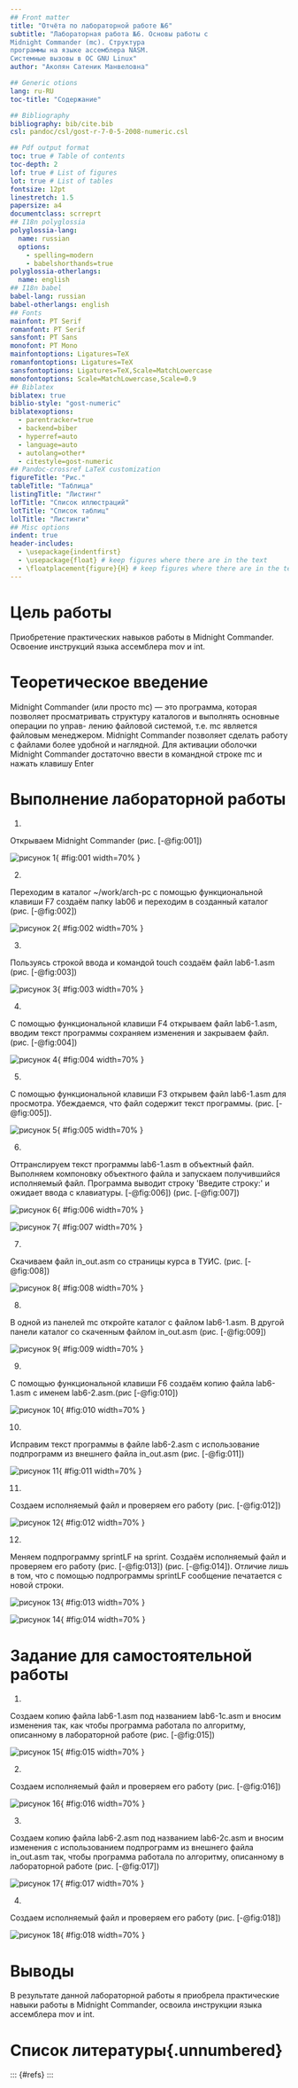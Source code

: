 ```yaml
---
## Front matter
title: "Отчёта по лабораторной работе №6"
subtitle: "Лабораторная работа №6. Основы работы с
Midnight Commander (mc). Структура
программы на языке ассемблера NASM.
Системные вызовы в ОС GNU Linux"
author: "Акопян Сатеник Манвеловна"

## Generic otions
lang: ru-RU
toc-title: "Содержание"

## Bibliography
bibliography: bib/cite.bib
csl: pandoc/csl/gost-r-7-0-5-2008-numeric.csl

## Pdf output format
toc: true # Table of contents
toc-depth: 2
lof: true # List of figures
lot: true # List of tables
fontsize: 12pt
linestretch: 1.5
papersize: a4
documentclass: scrreprt
## I18n polyglossia
polyglossia-lang:
  name: russian
  options:
	- spelling=modern
	- babelshorthands=true
polyglossia-otherlangs:
  name: english
## I18n babel
babel-lang: russian
babel-otherlangs: english
## Fonts
mainfont: PT Serif
romanfont: PT Serif
sansfont: PT Sans
monofont: PT Mono
mainfontoptions: Ligatures=TeX
romanfontoptions: Ligatures=TeX
sansfontoptions: Ligatures=TeX,Scale=MatchLowercase
monofontoptions: Scale=MatchLowercase,Scale=0.9
## Biblatex
biblatex: true
biblio-style: "gost-numeric"
biblatexoptions:
  - parentracker=true
  - backend=biber
  - hyperref=auto
  - language=auto
  - autolang=other*
  - citestyle=gost-numeric
## Pandoc-crossref LaTeX customization
figureTitle: "Рис."
tableTitle: "Таблица"
listingTitle: "Листинг"
lofTitle: "Список иллюстраций"
lotTitle: "Список таблиц"
lolTitle: "Листинги"
## Misc options
indent: true
header-includes:
  - \usepackage{indentfirst}
  - \usepackage{float} # keep figures where there are in the text
  - \floatplacement{figure}{H} # keep figures where there are in the text
---
```


# Цель работы

Приобретение практических навыков работы в Midnight Commander. Освоение
инструкций языка ассемблера mov и int.

# Теоретическое введение

Midnight Commander (или просто mc) — это программа, которая позволяет
просматривать структуру каталогов и выполнять основные операции по управ-
лению файловой системой, т.е. mc является файловым менеджером. Midnight
Commander позволяет сделать работу с файлами более удобной и наглядной.
Для активации оболочки Midnight Commander достаточно ввести в командной
строке mc и нажать клавишу Enter

# Выполнение лабораторной работы

1.
Открываем Midnight Commander (рис. [-@fig:001])

![рисунок 1](image/ЛР6-рис1.png){ #fig:001 width=70% }

2.
Переходим в каталог ~/work/arch-pc с помощью функциональной клавиши F7 создаём папку lab06 и переходим в созданный каталог (рис. [-@fig:002])

![рисунок 2](image/ЛР6-рис2.png){ #fig:002 width=70% }

3.
Пользуясь строкой ввода и командой touch создаём файл lab6-1.asm (рис. [-@fig:003])

![рисунок 3](image/ЛР6-рис3.png){ #fig:003 width=70% }

4.
С помощью функциональной клавиши F4 открываем файл lab6-1.asm, вводим текст программы сохраняем изменения и закрываем файл. (рис. [-@fig:004])

![рисунок 4](image/ЛР6-рис4.png){ #fig:004 width=70% }

5.
С помощью функциональной клавиши F3 открывем файл lab6-1.asm для просмотра. Убеждаемся, что файл содержит текст программы. (рис. [-@fig:005]). 

![рисунок 5](image/ЛР6-рис5.png){ #fig:005 width=70% }

6.
Оттранслируем текст программы lab6-1.asm в объектный файл. Выполняем компоновку объектного файла и запускаем получившийся исполняемый файл. Программа выводит строку 'Введите строку:' и ожидает ввода с
клавиатуры. [-@fig:006]) (рис. [-@fig:007])

![рисунок 6](image/ЛР6-рис6.png){ #fig:006 width=70% }

![рисунок 7](image/ЛР6-рис7.png){ #fig:007 width=70% }

7.
Скачиваем файл in_out.asm со страницы курса в ТУИС. (рис. [-@fig:008])

![рисунок 8](image/ЛР6-рис8.png){ #fig:008 width=70% }

8.
В одной из панелей mc откройте каталог с файлом lab6-1.asm. В другой панели каталог со скаченным файлом in_out.asm (рис. [-@fig:009])

![рисунок 9](image/ЛР6-рис9.png){ #fig:009 width=70% }

9.
С помощью функциональной клавиши F6 создаём копию файла lab6-1.asm с именем lab6-2.asm.(рис [-@fig:010])

![рисунок 10](image/ЛР6-рис10.png){ #fig:010 width=70% }

10.
Исправим текст программы в файле lab6-2.asm с использование подпрограмм из внешнего файла in_out.asm (рис. [-@fig:011])

![рисунок 11](image/ЛР6-рис11.png){ #fig:011 width=70% }

11.
Создаем исполняемый файл и проверяем его работу (рис. [-@fig:012]) 

![рисунок 12](image/ЛР6-рис12.png){ #fig:012 width=70% }

12.
Меняем подпрограмму sprintLF на sprint. Создаём исполняемый файл и проверяем его работу (рис. [-@fig:013]) (рис. [-@fig:014]). Отличие лишь в том, что с помощью подпрограммы sprintLF сообщение печатается с новой строки.

![рисунок 13](image/ЛР6-рис13.png){ #fig:013 width=70% }

![рисунок 14](image/ЛР6-рис14.png){ #fig:014 width=70% }

# Задание для самостоятельной работы

1.
Создаем копию файла lab6-1.asm под названием lab6-1с.asm и вносим изменения так, как чтобы программа работала по алгоритму, описанному в лабораторной работе (рис. [-@fig:015])

![рисунок 15](image/ЛР6-рис15.png){ #fig:015 width=70% }

2.
Создаем исполняемый файл и проверяем его работу (рис. [-@fig:016])

![рисунок 16](image/ЛР6-рис16.png){ #fig:016 width=70% }

3.
Создаем копию файла lab6-2.asm под названием lab6-2с.asm и вносим изменения с использованием подпрограмм из внешнего файла in_out.asm так, чтобы программа работала по алгоритму, описанному в лабораторной работе (рис. [-@fig:017])

![рисунок 17](image/ЛР6-рис17.png){ #fig:017 width=70% }

4.
Создаем исполняемый файл и проверяем его работу (рис. [-@fig:018])

![рисунок 18](image/ЛР6-рис18.png){ #fig:018 width=70% }
# Выводы

В результате данной лабораторной работы я приобрела практические навыки работы в Midnight Commander, освоила инструкции языка ассемблера mov и int.

# Список литературы{.unnumbered}

::: {#refs}
:::
